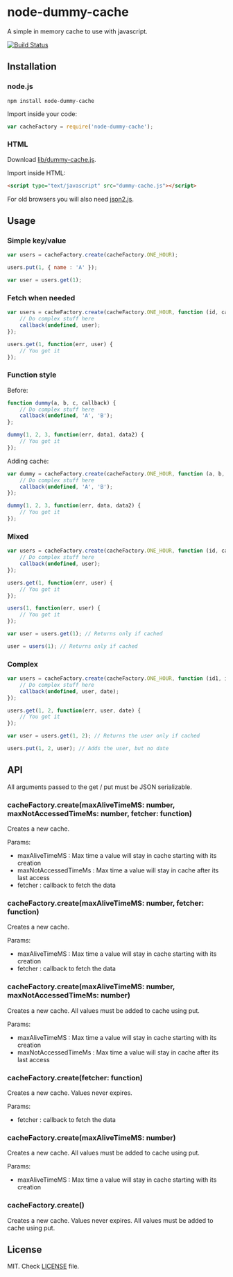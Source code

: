 node-dummy-cache
================

A simple in memory cache to use with javascript.

[![Build Status](https://secure.travis-ci.org/pescuma/node-dummy-cache.png)](http://travis-ci.org/pescuma/node-dummy-cache)


## Installation

### node.js

	npm install node-dummy-cache

Import inside your code:

```javascript
var cacheFactory = require('node-dummy-cache');
```

### HTML

Download [lib/dummy-cache.js](https://raw.github.com/pescuma/node-dummy-cache/master/lib/dummy-cache.js).

Import inside HTML:

```html
<script type="text/javascript" src="dummy-cache.js"></script>
```

For old browsers you will also need [json2.js](https://raw.github.com/douglascrockford/JSON-js/master/json2.js).

## Usage

### Simple key/value

```javascript
var users = cacheFactory.create(cacheFactory.ONE_HOUR);

users.put(1, { name : 'A' });

var user = users.get(1);
```

### Fetch when needed

```javascript
var users = cacheFactory.create(cacheFactory.ONE_HOUR, function (id, callback) {
	// Do complex stuff here
	callback(undefined, user);
});

users.get(1, function(err, user) {
	// You got it
});
```

### Function style

Before:

```javascript
function dummy(a, b, c, callback) {
	// Do complex stuff here
	callback(undefined, 'A', 'B');
};

dummy(1, 2, 3, function(err, data1, data2) {
	// You got it
});
```

Adding cache:

```javascript
var dummy = cacheFactory.create(cacheFactory.ONE_HOUR, function (a, b, c, callback) {
	// Do complex stuff here
	callback(undefined, 'A', 'B');
});

dummy(1, 2, 3, function(err, data, data2) {
	// You got it
});
```

### Mixed

```javascript
var users = cacheFactory.create(cacheFactory.ONE_HOUR, function (id, callback) {
	// Do complex stuff here
	callback(undefined, user);
});

users.get(1, function(err, user) {
	// You got it
});

users(1, function(err, user) {
	// You got it
});

var user = users.get(1); // Returns only if cached

user = users(1); // Returns only if cached
```


### Complex

```javascript
var users = cacheFactory.create(cacheFactory.ONE_HOUR, function (id1, id2, callback) {
	// Do complex stuff here
	callback(undefined, user, date);
});

users.get(1, 2, function(err, user, date) {
	// You got it
});

var user = users.get(1, 2); // Returns the user only if cached

users.put(1, 2, user); // Adds the user, but no date

```

	
## API

All arguments passed to the get / put must be JSON serializable.

### cacheFactory.create(maxAliveTimeMS: number, maxNotAccessedTimeMs: number, fetcher: function)

Creates a new cache. 

Params:
- maxAliveTimeMS : Max time a value will stay in cache starting with its creation
- maxNotAccessedTimeMs : Max time a value will stay in cache after its last access
- fetcher : callback to fetch the data

### cacheFactory.create(maxAliveTimeMS: number, fetcher: function)

Creates a new cache. 

Params:
- maxAliveTimeMS : Max time a value will stay in cache starting with its creation
- fetcher : callback to fetch the data

### cacheFactory.create(maxAliveTimeMS: number, maxNotAccessedTimeMs: number)

Creates a new cache. All values must be added to cache using put.

Params:
- maxAliveTimeMS : Max time a value will stay in cache starting with its creation
- maxNotAccessedTimeMs : Max time a value will stay in cache after its last access

### cacheFactory.create(fetcher: function)

Creates a new cache. Values never expires.

Params:
- fetcher : callback to fetch the data

### cacheFactory.create(maxAliveTimeMS: number)

Creates a new cache. All values must be added to cache using put.

Params:
- maxAliveTimeMS : Max time a value will stay in cache starting with its creation

### cacheFactory.create()

Creates a new cache. Values never expires. All values must be added to cache using put.


## License

MIT. Check [LICENSE](https://raw.github.com/pescuma/node-dummy-cache/master/LICENSE) file.
